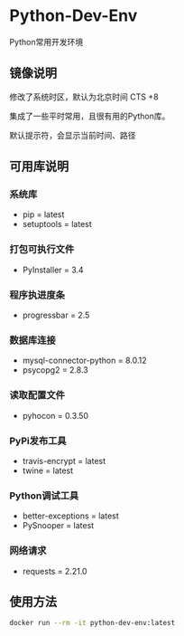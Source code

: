 # Python-Dev-Env
Python常用开发环境

## 镜像说明
修改了系统时区，默认为北京时间 CTS +8

集成了一些平时常用，且很有用的Python库。

默认提示符，会显示当前时间、路径

## 可用库说明
### 系统库
- pip = latest
- setuptools = latest

### 打包可执行文件
- PyInstaller = 3.4

### 程序执进度条
- progressbar = 2.5

### 数据库连接
- mysql-connector-python = 8.0.12
- psycopg2 = 2.8.3

### 读取配置文件
- pyhocon = 0.3.50

### PyPi发布工具
- travis-encrypt = latest
- twine = latest

### Python调试工具
- better-exceptions = latest
- PySnooper = latest

### 网络请求
- requests = 2.21.0

## 使用方法
```bash
docker run --rm -it python-dev-env:latest
```